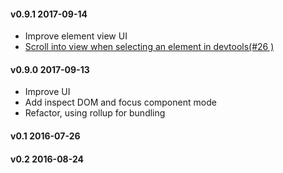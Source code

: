 #### v0.9.1 2017-09-14

+ Improve element view UI
+ [Scroll into view when selecting an element in devtools(#26 )](https://github.com/regularjs/regular-devtools/issues/26)

#### v0.9.0 2017-09-13

+ Improve UI
+ Add inspect DOM and focus component mode
+ Refactor, using rollup for bundling

#### v0.1 2016-07-26

#### v0.2 2016-08-24